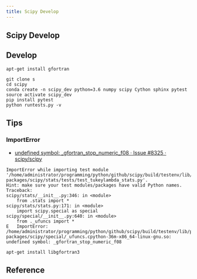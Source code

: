 ```yaml
---
title: Scipy Develop
---
```


## Scipy Develop


## Develop

```
apt-get install gfortran
```

```
git clone s
cd scipy
conda create -n scipy_dev python=3.6 numpy scipy Cython sphinx pytest
source activate scipy_dev
pip install pytest
python runtests.py -v
```

## Tips

### ImportError
* [undefined symbol: \_gfortran\_stop\_numeric\_f08 · Issue \#8325 · scipy/scipy](https://github.com/scipy/scipy/issues/8325)

```
ImportError while importing test module '/home/administrator/programming/python/github/scipy/build/testenv/lib/python3.6/site-packages/scipy/stats/tests/test_tukeylambda_stats.py'.
Hint: make sure your test modules/packages have valid Python names.
Traceback:
scipy/stats/__init__.py:346: in <module>
    from .stats import *
scipy/stats/stats.py:171: in <module>
    import scipy.special as special
scipy/special/__init__.py:640: in <module>
    from ._ufuncs import *
E   ImportError: /home/administrator/programming/python/github/scipy/build/testenv/lib/python3.6/site-packages/scipy/special/_ufuncs.cpython-36m-x86_64-linux-gnu.so: undefined symbol: _gfortran_stop_numeric_f08
```

```
apt-get install libgfortran3
```

## Reference
